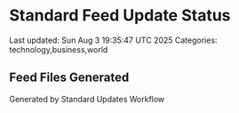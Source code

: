 # Standard Feed Update Status
Last updated: Sun Aug  3 19:35:47 UTC 2025
Categories: technology,business,world

## Feed Files Generated

Generated by Standard Updates Workflow
